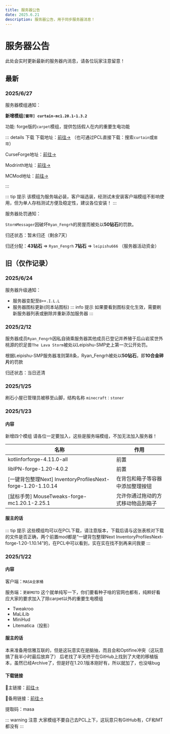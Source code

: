 ```yaml
---
title: 服务器公告
date: 2025.6.21
description: 服务器公告，用于同步服务器消息！
---
```

# 服务器公告
此处会实时更新最新的服务器内消息，请各位玩家注意留意！

## 最新

### 2025/6/27
服务器模组通知：

**新增模组`[窗帘] curtain-mc1.20.1-1.3.2`**

功能: forge版的`carpet`模组，提供包括假人在内的重要生电功能

::: details 下载
下载地址：[前往→](https://www.curseforge.com/api/v1/mods/845348/files/4704521/download)
（也可通过PCL直接下载：搜索`curtain`或`窗帘`）

CurseForge地址：[前往→](https://www.curseforge.com/minecraft/mc-mods/curtain)

Modrinth地址：[前往→](https://modrinth.com/mod/curtain)

MCMod地址：[前往→](https://www.mcmod.cn/class/9907.html)

:::

::: tip 提示
该模组为服务端必装，客户端选装，经测试未安装客户端模组不影响使用，但为单人存档测试方便及稳定性，建议各位安装！
:::

服务器处罚通知：

`StormMessager`因破坏`Ryan_Fengrh`的房屋而被处以**50钻石**的罚款。

归还状态：暂未归还（剩余7天）

归还分配：**43钻石** => `Ryan_Fengrh` **7钻石** => `leipishu666` （服务器活动资金）




## 旧（仅作记录）

### 2025/6/24
服务器升级通知：
 - 服务器变配至`B++.I.L.L`
 - 服务器图标更新(同本站图标)
::: info 提示
如果要看到图标变化生效，需要刷新服务器列表或删除并重新添加服务器
:::

### 2025/2/12
服务器成员`Ryan_Fengrh`因私自骑乘服务器其他成员已登记并养殖于后山岩浆世外桃源的炽足兽`The Lava Storm`被处以Leipishu-SMP史上第一次公开处罚。

根据Leipishu-SMP服务器准则第8条，Ryan_Fengrh被处以**50钻石**，即**10合金碎片**的罚款

归还状态：当日还清

### 2025/1/25
刷石小屋已管理员被移至山脚，结构名称
`minecraft：stoner`

### 2025/1/23

#### 内容

新增四个模组
请各位一定要加入，这些是服务端模组，不加无法加入服务器！

| 名称 | 作用 |
| ---- | ---- |
| kotlinforforge-4.11.0-all | 前置 |
| libIPN-forge-1.20-4.0.2 | 前置 |
| [一键背包整理Next] InventoryProfilesNext-forge-1.20-1.10.14 | 在背包和箱子等容器中添加整理按钮 |
| [鼠标手势] MouseTweaks-forge-mc1.20.1-2.25.1 | 允许你通过拖动的方式移动物品到箱子 |

#### 服主的话

::: tip 提示
这些模组均可以在PCL下载，请注意版本，下载后请与这张表核对下载的文件是否正确，两个前置mod都是“一键背包整理Next InventoryProfilesNext-forge-1.20-1.10.14”的，在PCL中可以看到，实在实在找不到再来问我要
:::


 

### 2025/1/22

#### 内容

客户端：`MASA全家桶`

服务端：`更新MOTD`
这个就单纯写一下，你们要看种子啥的官网也都有，纯粹好看
应大家的要求加入了除carpet以外的重要生电模组
- Tweakroo
- MaLiLib
- MiniHud
- Litematica（投影）

#### 服主的话
本来准备用信雅互联的，但是这玩意实在是脑抽，而且会和Optifine冲突（这玩意搞了我半小时最后放弃了）
后老找了半天终于在GitHub上找到了大佬的移植版本，虽然已经Archive了，但是好在1.20.1版本刚好有，所以就加了，也没啥bug

#### 下载链接
🔗主链接：[前往→](https://www.123865.com/s/O2wzjv-0CtK3?)

🔗备用链接：[前往→](https://www.123684.com/s/O2wzjv-0CtK3?)

提取码：masa

::: warning 注意
大家模组不要自己去PCL上下，这玩意只有GitHub有，CF和MT都没有
:::

